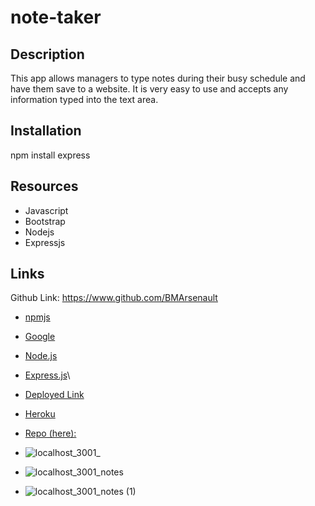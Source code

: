 # note-taker

## Description

This app allows managers to type notes during their busy schedule and have them save to a website.  It is very easy to use and accepts any information typed into the text area.

## Installation

npm install express

## Resources

* Javascript
* Bootstrap
* Nodejs
* Expressjs

## Links

Github Link: https://www.github.com/BMArsenault

* <a href="https://npmjs.com" target="_blank">npmjs</a>
* <a href="https://google.com" target="_blank">Google</a>
* <a href="https://nodejs.org" target="_blank">Node.js</a>
* <a href="https://expressjs.com" target="_blank">Express.js</a>\
* [Deployed Link](https://bmarsenault.github.io/note-taker)
* [Heroku](https://dashboard.heroku.com/apps/aqueous-meadow-25861)
* [Repo (here):](https://https://github.com/BMArsenault/note-taker)

* ![localhost_3001_](https://user-images.githubusercontent.com/89749979/146706131-3ea86f98-c874-4e2f-989a-8856b7636105.png)
* ![localhost_3001_notes](https://user-images.githubusercontent.com/89749979/146706117-2e7ae881-5382-4416-b469-d01efd896784.png)
* ![localhost_3001_notes (1)](https://user-images.githubusercontent.com/89749979/146706148-fe2d4bff-9489-4045-9582-7e9aa63d5940.png)


